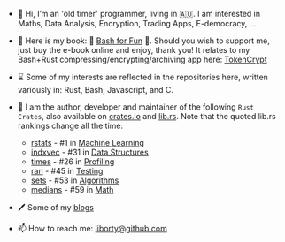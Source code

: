 - 👋 Hi, I’m an 'old timer' programmer, living in 🇦🇺. I am interested in Maths, Data Analysis, Encryption, Trading Apps, E-democracy, ... 
- :book: Here is my book: 🔖 [Bash for Fun](https://leanpub.com/bashforfun) :bookmark:. Should you wish to support me, just buy the e-book online and enjoy, thank you! It  relates to my Bash+Rust compressing/encrypting/archiving app here: [TokenCrypt](https://github.com/liborty/TokenCrypt)
- ⌛ Some of my interests are reflected in the repositories here, written variously in: Rust, Bash, Javascript, and C.
- 💞️ I am the author, developer and maintainer of the following `Rust Crates`, also available on [crates.io](https://crates.io) and [lib.rs](https://lib.rs).
 Note that the quoted lib.rs rankings change all the time:
  * [rstats](https://lib.rs/crates/rstats) - #1 in [Machine Learning](https://lib.rs/science/ml)
  * [indxvec](https://lib.rs/crates/indxvec) - #31 in [Data Structures](https://lib.rs/data-structures)
  * [times](https://lib.rs/crates/times) - #26 in [Profiling](https://lib.rs/development-tools/profiling) 
  * [ran](https://lib.rs/crates/ran) - #45 in [Testing](https://lib.rs/development-tools/testing)
  * [sets](https://lib.rs/crates/sets) - #53 in [Algorithms](https://lib.rs/algorithms)
  * [medians](https://lib.rs/crates/medians) - #59 in [Math](https://lib.rs/math)
 
- 🖊️ Some of my [blogs](https://oldmill.cz)
- 📫 How to reach me: liborty@github.com
